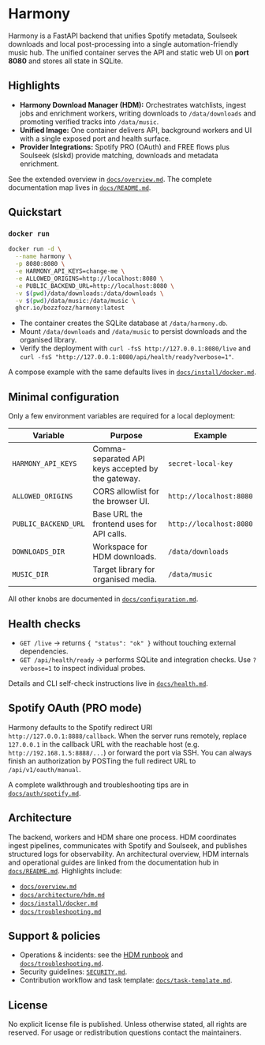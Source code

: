 # Harmony

Harmony is a FastAPI backend that unifies Spotify metadata, Soulseek downloads and local
post-processing into a single automation-friendly music hub. The unified container
serves the API and static web UI on **port 8080** and stores all state in SQLite.

## Highlights

- **Harmony Download Manager (HDM):** Orchestrates watchlists, ingest jobs and
  enrichment workers, writing downloads to `/data/downloads` and promoting verified
  tracks into `/data/music`.
- **Unified Image:** One container delivers API, background workers and UI with a single
  exposed port and health surface.
- **Provider Integrations:** Spotify PRO (OAuth) and FREE flows plus Soulseek (slskd)
  provide matching, downloads and metadata enrichment.

See the extended overview in [`docs/overview.md`](docs/overview.md).
The complete documentation map lives in [`docs/README.md`](docs/README.md).

## Quickstart

### `docker run`

```bash
docker run -d \
  --name harmony \
  -p 8080:8080 \
  -e HARMONY_API_KEYS=change-me \
  -e ALLOWED_ORIGINS=http://localhost:8080 \
  -e PUBLIC_BACKEND_URL=http://localhost:8080 \
  -v $(pwd)/data/downloads:/data/downloads \
  -v $(pwd)/data/music:/data/music \
  ghcr.io/bozzfozz/harmony:latest
```

- The container creates the SQLite database at `/data/harmony.db`.
- Mount `/data/downloads` and `/data/music` to persist downloads and the organised
  library.
- Verify the deployment with `curl -fsS http://127.0.0.1:8080/live` and
  `curl -fsS "http://127.0.0.1:8080/api/health/ready?verbose=1"`.

A compose example with the same defaults lives in
[`docs/install/docker.md`](docs/install/docker.md).

## Minimal configuration

Only a few environment variables are required for a local deployment:

| Variable | Purpose | Example |
| --- | --- | --- |
| `HARMONY_API_KEYS` | Comma-separated API keys accepted by the gateway. | `secret-local-key` |
| `ALLOWED_ORIGINS` | CORS allowlist for the browser UI. | `http://localhost:8080` |
| `PUBLIC_BACKEND_URL` | Base URL the frontend uses for API calls. | `http://localhost:8080` |
| `DOWNLOADS_DIR` | Workspace for HDM downloads. | `/data/downloads` |
| `MUSIC_DIR` | Target library for organised media. | `/data/music` |

All other knobs are documented in [`docs/configuration.md`](docs/configuration.md).

## Health checks

- `GET /live` → returns `{ "status": "ok" }` without touching external dependencies.
- `GET /api/health/ready` → performs SQLite and integration checks. Use `?verbose=1` to
  inspect individual probes.

Details and CLI self-check instructions live in [`docs/health.md`](docs/health.md).

## Spotify OAuth (PRO mode)

Harmony defaults to the Spotify redirect URI `http://127.0.0.1:8888/callback`. When the
server runs remotely, replace `127.0.0.1` in the callback URL with the reachable host
(e.g. `http://192.168.1.5:8888/...`) or forward the port via SSH. You can always finish
an authorization by POSTing the full redirect URL to `/api/v1/oauth/manual`.

A complete walkthrough and troubleshooting tips are in
[`docs/auth/spotify.md`](docs/auth/spotify.md).

## Architecture

The backend, workers and HDM share one process. HDM coordinates ingest pipelines,
communicates with Spotify and Soulseek, and publishes structured logs for observability.
An architectural overview, HDM internals and operational guides are linked from the
documentation hub in [`docs/README.md`](docs/README.md). Highlights include:

- [`docs/overview.md`](docs/overview.md)
- [`docs/architecture/hdm.md`](docs/architecture/hdm.md)
- [`docs/install/docker.md`](docs/install/docker.md)
- [`docs/troubleshooting.md`](docs/troubleshooting.md)

## Support & policies

- Operations & incidents: see the [HDM runbook](docs/operations/runbooks/hdm.md) and
  [`docs/troubleshooting.md`](docs/troubleshooting.md).
- Security guidelines: [`SECURITY.md`](SECURITY.md).
- Contribution workflow and task template: [`docs/task-template.md`](docs/task-template.md).

## License

No explicit license file is published. Unless otherwise stated, all rights are reserved.
For usage or redistribution questions contact the maintainers.
